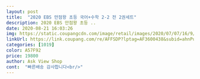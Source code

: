 ```yaml
---
layout: post 
title:  "2020 EBS 만점왕 초등 국어+수학 2-2 전 2권세트" 
description: 2020 EBS 만점왕 초등 ..
date: 2020-08-21 16:03:26 
img: https://static.coupangcdn.com/image/retail/images/2020/07/07/16/9/ab0d55ea-38e2-4349-9b96-54f2599b90ea.jpg 
linkUrl: https://link.coupang.com/re/AFFSDP?lptag=AF3600438&subid=ahnPublicAsk&pageKey=1792396174&itemId=3049983330&vendorItemId=71038000258&traceid=V0-113-20da7fdb8191d1c7 
categories: [1019] 
color: A57F92 
price: 19800 
author: Ask View Shop 
cont:  "빠른배송 감사합니다<br/>" 
---
```

